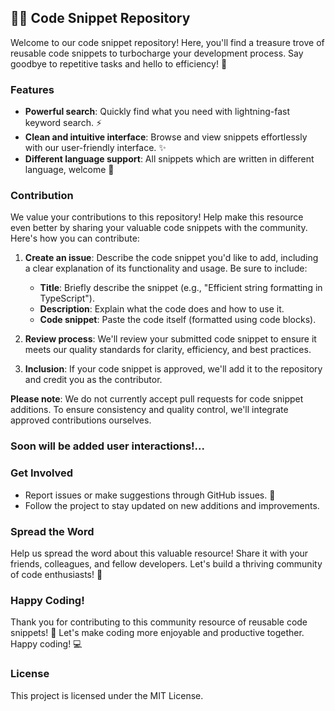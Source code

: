 ## 👨‍💻 Code Snippet Repository

Welcome to our code snippet repository! Here, you'll find a treasure trove of reusable code snippets to turbocharge your development process. Say goodbye to repetitive tasks and hello to efficiency! 🚀

### Features

- **Powerful search**: Quickly find what you need with lightning-fast keyword search. ⚡
- **Clean and intuitive interface**: Browse and view snippets effortlessly with our user-friendly interface. ✨
- **Different language support**: All snippets which are written in different language, welcome 🤗

### Contribution

We value your contributions to this repository! Help make this resource even better by sharing your valuable code snippets with the community. Here's how you can contribute:

1. **Create an issue**: Describe the code snippet you'd like to add, including a clear explanation of its functionality and usage. Be sure to include:

   - **Title**: Briefly describe the snippet (e.g., "Efficient string formatting in TypeScript").
   - **Description**: Explain what the code does and how to use it.
   - **Code snippet**: Paste the code itself (formatted using code blocks).

2. **Review process**: We'll review your submitted code snippet to ensure it meets our quality standards for clarity, efficiency, and best practices.

3. **Inclusion**: If your code snippet is approved, we'll add it to the repository and credit you as the contributor.

**Please note**: We do not currently accept pull requests for code snippet additions. To ensure consistency and quality control, we'll integrate approved contributions ourselves.

### Soon will be added user interactions!...

### Get Involved

- Report issues or make suggestions through GitHub issues. 📝
- Follow the project to stay updated on new additions and improvements.

### Spread the Word

Help us spread the word about this valuable resource! Share it with your friends, colleagues, and fellow developers. Let's build a thriving community of code enthusiasts! 🌟

### Happy Coding!

Thank you for contributing to this community resource of reusable code snippets! 🙌 Let's make coding more enjoyable and productive together. Happy coding! 💻

### License

This project is licensed under the MIT License.
